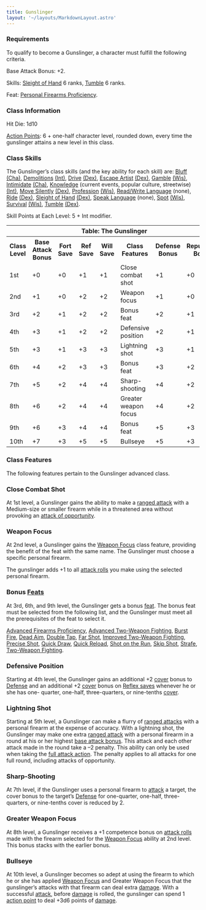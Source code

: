 ```yaml
---
title: Gunslinger
layout: '~/layouts/MarkdownLayout.astro'
---
```

### Requirements

To qualify to become a Gunslinger, a character must fulfill the following
criteria.

Base Attack Bonus: +2.

Skills: [Sleight of Hand](/modern.d20.srd/skills/sleight.of.hand) 6 ranks,
[Tumble](/modern.d20.srd/skills/tumble) 6 ranks.

Feat: [Personal Firearms Proficiency](/modern.d20.srd/feats/personal.firearms.proficiency).

### Class Information

Hit Die: 1d10

[Action Points](/modern.d20.srd/basics/action.points): 6 + one-half character
level, rounded down, every time the gunslinger attains a new level in this
class.

### Class Skills

The Gunslinger’s class skills (and the key ability for each skill) are:
[Bluff](/modern.d20.srd/skills/bluff)
[(Cha)](/modern.d20.srd/basics/ability.scores),
[Demolitions](/modern.d20.srd/skills/demolitions)
[(Int)](/modern.d20.srd/basics/ability.scores),
[Drive](/modern.d20.srd/skills/drive)
[(Dex)](/modern.d20.srd/basics/ability.scores), [Escape Artist](/modern.d20.srd/skills/escape.artist)
[(Dex)](/modern.d20.srd/basics/ability.scores),
[Gamble](/modern.d20.srd/skills/gamble)
[(Wis)](/modern.d20.srd/basics/ability.scores),
[Intimidate](/modern.d20.srd/skills/intimidate)
[(Cha)](/modern.d20.srd/basics/ability.scores),
[Knowledge](/modern.d20.srd/skills/knowledge) (current events, popular
culture, streetwise) [(Int)](/modern.d20.srd/basics/ability.scores), [Move Silently](/modern.d20.srd/skills/move.silently)
[(Dex)](/modern.d20.srd/basics/ability.scores),
[Profession](/modern.d20.srd/skills/profession)
[(Wis)](/modern.d20.srd/basics/ability.scores), [Read/Write Language](/modern.d20.srd/skills/read.write.language) (none),
[Ride](/modern.d20.srd/skills/ride)
[(Dex)](/modern.d20.srd/basics/ability.scores), [Sleight of Hand](/modern.d20.srd/skills/sleight.of.hand)
[(Dex)](/modern.d20.srd/basics/ability.scores), [Speak Language](/modern.d20.srd/skills/speak.language) (none),
[Spot](/modern.d20.srd/skills/spot)
[(Wis)](/modern.d20.srd/basics/ability.scores),
[Survival](/modern.d20.srd/skills/survival)
[(Wis)](/modern.d20.srd/basics/ability.scores),
[Tumble](/modern.d20.srd/skills/tumble)
[(Dex)](/modern.d20.srd/basics/ability.scores).

Skill Points at Each Level: 5 + Int modifier.


<table> <th colspan="8">Table: The Gunslinger</th> <tr> <th>Class Level</th><th>Base Attack Bonus</th><th>Fort Save</th><th>Ref Save</th><th>Will Save</th><th>Class Features</th><th>Defense Bonus</th><th>Reputation Bonus</th> </tr> <tr><td>1st</td><td>+0</td><td>+0</td><td>+1</td><td>+1</td><td>Close combat shot</td><td>+1</td><td>+0</td></tr> <tr class="shaded"><td>2nd</td><td>+1</td><td>+0</td><td>+2</td><td>+2</td><td>Weapon focus</td><td>+1</td><td>+0</td></tr> <tr><td>3rd</td><td>+2</td><td>+1</td><td>+2</td><td>+2</td><td>Bonus feat</td><td>+2</td><td>+1</td></tr> <tr class="shaded"><td>4th</td><td>+3</td><td>+1</td><td>+2</td><td>+2</td><td>Defensive position</td><td>+2</td><td>+1</td></tr> <tr><td>5th</td><td>+3</td><td>+1</td><td>+3</td><td>+3</td><td>Lightning shot</td><td>+3</td><td>+1</td></tr> <tr class="shaded"><td>6th</td><td>+4</td><td>+2</td><td>+3</td><td>+3</td><td>Bonus feat</td><td>+3</td><td>+2</td></tr> <tr><td>7th</td><td>+5</td><td>+2</td><td>+4</td><td>+4</td><td>Sharp-shooting</td><td>+4</td><td>+2</td></tr> <tr class="shaded"><td>8th</td><td>+6</td><td>+2</td><td>+4</td><td>+4</td><td>Greater weapon focus</td><td>+4</td><td>+2</td></tr> <tr><td>9th</td><td>+6</td><td>+3</td><td>+4</td><td>+4</td><td>Bonus feat</td><td>+5</td><td>+3</td></tr> <tr class="shaded"><td>10th</td><td>+7</td><td>+3</td><td>+5</td><td>+5</td><td>Bullseye</td><td>+5</td><td>+3</td></tr> </table>



### Class Features

The following features pertain to the Gunslinger advanced class.

### Close Combat Shot

At 1st level, a Gunslinger gains the ability to make a [ranged attack](/modern.d20.srd/combat/attack.roll) with a Medium-size or smaller
firearm while in a threatened area without provoking an [attack of opportunity](/modern.d20.srd/combat/attacks.of.opportunity).

### Weapon Focus

At 2nd level, a Gunslinger gains the [Weapon Focus](/modern.d20.srd/feats/weapon.focus) class feature, providing the
benefit of the feat with the same name. The Gunslinger must choose a specific
personal firearm.

The gunslinger adds +1 to all [attack rolls](/modern.d20.srd/combat/attack.roll) you make using the selected
personal firearm.

### Bonus [Feats](/modern.d20.srd/feats)

At 3rd, 6th, and 9th level, the Gunslinger gets a bonus
[feat](/modern.d20.srd/feats). The bonus feat must be selected from the
following list, and the Gunslinger must meet all the prerequisites of the feat
to select it.

[Advanced Firearms Proficiency](/modern.d20.srd/feats/advanced.firearms.proficiency), [Advanced Two-Weapon Fighting](/modern.d20.srd/feats/advanced.two.weapon.fighting),
[Burst Fire](/modern.d20.srd/feats/burst.fire), [Dead Aim](/modern.d20.srd/feats/dead.aim), [Double Tap](/modern.d20.srd/feats/double.tap), [Far Shot](/modern.d20.srd/feats/far.shot), [Improved Two-Weapon Fighting](/modern.d20.srd/feats/improved.two.weapon.fighting), [Precise Shot](/modern.d20.srd/feats/precise.shot), [Quick Draw](/modern.d20.srd/feats/quick.draw), [Quick Reload](/modern.d20.srd/feats/quick.reload), [Shot on the Run](/modern.d20.srd/feats/shot.on.the.run), [Skip Shot](/modern.d20.srd/feats/skip.shot),
[Strafe](/modern.d20.srd/feats/strafe), [Two-Weapon Fighting](/modern.d20.srd/feats/two.weapon.fighting).

### Defensive Position

Starting at 4th level, the Gunslinger gains an additional +2
[cover](/modern.d20.srd/combat/cover) bonus to
[Defense](/modern.d20.srd/combat/defense) and an additional +2
[cover](/modern.d20.srd/combat/cover) bonus on [Reflex saves](/modern.d20.srd/basics/saving.throws) whenever he or she has one-
quarter, one-half, three-quarters, or nine-tenths
[cover](/modern.d20.srd/combat/cover).

### Lightning Shot

Starting at 5th level, a Gunslinger can make a flurry of [ranged attacks](/modern.d20.srd/combat/attack.roll) with a personal firearm at the
expense of accuracy. With a lightning shot, the Gunslinger may make one extra
[ranged attack](/modern.d20.srd/combat/attack.roll) with a personal firearm in
a round at his or her highest [base attack bonus](/modern.d20.srd/combat/attack.bonus). This attack and each other attack
made in the round take a –2 penalty. This ability can only be used when taking
the [full attack action](/modern.d20.srd/combat/full.round.actions). The
penalty applies to all attacks for one full round, including attacks of
opportunity.

### Sharp-Shooting

At 7th level, if the Gunslinger uses a personal firearm to
[attack](/modern.d20.srd/combat/attack.roll) a target, the cover bonus to the
target’s [Defense](/modern.d20.srd/combat/defense) for one-quarter, one-half,
three-quarters, or nine-tenths cover is reduced by 2.

### Greater Weapon Focus

At 8th level, a Gunslinger receives a +1 competence bonus on [attack rolls](/modern.d20.srd/combat/attack.roll) made with the firearm selected for
the [Weapon Focus](/modern.d20.srd/feats/weapon.focus) ability at 2nd level.
This bonus stacks with the earlier bonus.

### Bullseye

At 10th level, a Gunslinger becomes so adept at using the firearm to which he
or she has applied [Weapon Focus](/modern.d20.srd/feats/weapon.focus) and
Greater Weapon Focus that the gunslinger’s attacks with that firearm can deal
extra [damage](/modern.d20.srd/combat/damage). With a successful
[attack](/modern.d20.srd/combat/attack.roll), before
[damage](/modern.d20.srd/combat/damage) is rolled, the gunslinger can spend 1
[action point](/modern.d20.srd/basics/action.points) to deal +3d6 points of
[damage](/modern.d20.srd/combat/damage).

